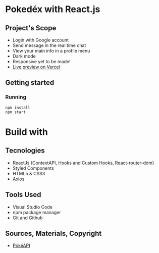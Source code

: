 # Pokedéx with React.js

## Project's Scope
* Login with Google account
* Send message in the real time chat
* View your main info in a profile menu
* Dark mode
* Responsive yet to be made!
* [Live preview on Vercel](https://pokedex-react-flax.vercel.app/)


## Getting started

### Running 
```
npm install
npm start
```
# Build with

## Tecnologies
* ReactJs (ContextAPI, Hooks and Custom Hooks, React-router-dom)
* Styled Components
* HTML5 & CSS3
* Axios

## Tools Used
* Visual Studio Code
* npm package manager
* Git and Github

## Sources, Materials, Copyright
* [PokéAPI](https://pokeapi.co/)
